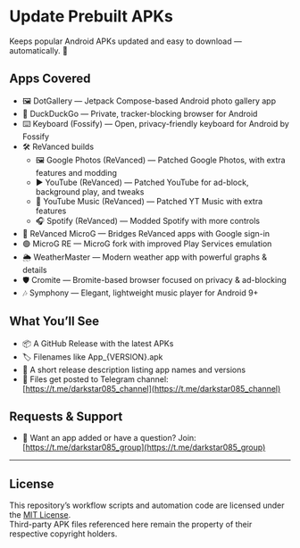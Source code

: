 # Update Prebuilt APKs

Keeps popular Android APKs updated and easy to download — automatically. 🚀

## Apps Covered

- 🖼️ DotGallery — Jetpack Compose-based Android photo gallery app
- 🦆 DuckDuckGo — Private, tracker-blocking browser for Android
- ⌨️ Keyboard (Fossify) — Open, privacy-friendly keyboard for Android by Fossify
- 🛠️ ReVanced builds
  - 🖼️ Google Photos (ReVanced) — Patched Google Photos, with extra features and modding
  - ▶️ YouTube (ReVanced) — Patched YouTube for ad-block, background play, and tweaks
  - 🎵 YouTube Music (ReVanced) — Patched YT Music with extra features
  - 🎧 Spotify (ReVanced) — Modded Spotify with more controls
- 🔗 ReVanced MicroG — Bridges ReVanced apps with Google sign-in
- 🟢 MicroG RE — MicroG fork with improved Play Services emulation
- 🌦️ WeatherMaster — Modern weather app with powerful graphs & details
- 🛡️ Cromite — Bromite-based browser focused on privacy & ad-blocking
- 🎶 Symphony — Elegant, lightweight music player for Android 9+

## What You’ll See

- 📦 A GitHub Release with the latest APKs  
- 🏷️ Filenames like App_{VERSION}.apk  
- 📝 A short release description listing app names and versions  
- 📲 Files get posted to Telegram channel: [https://t.me/darkstar085_channel](https://t.me/darkstar085_channel)  

## Requests & Support

- 💬 Want an app added or have a question? Join: [https://t.me/darkstar085_group](https://t.me/darkstar085_group)

---

## License

This repository’s workflow scripts and automation code are licensed under the [MIT License](./LICENSE).  
Third-party APK files referenced here remain the property of their respective copyright holders.